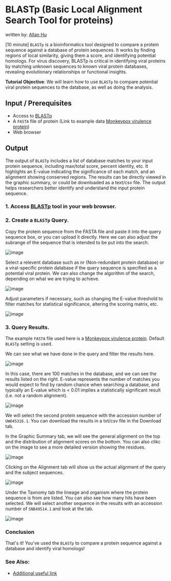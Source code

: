 # BLASTp (Basic Local Alignment Search Tool for proteins)
written by: [Allan Hu](https://github.com/lorda6)

[10 minute] `BLASTp` is a bioinformatics tool designed to compare a protein sequence against a database of protein sequences. It works by finding regions of local similarity, giving them a score, and identifying potential homologs. For virus discovery, BLASTp is critical in identifying viral proteins by matching unknown sequences to known viral protein databases, revealing evolutionary relationships or functional insights.

**Tutorial Objective**: We will learn how to use `BLASTp` to compare potential viral protein sequences to the database, as well as doing the analysis.

## Input / Prerequisites

- Access to [BLASTp](https://blast.ncbi.nlm.nih.gov/Blast.cgi?PAGE=Proteins)
- A `FASTA` file of protein (Link to example data [Monkeypox virulence protein](https://www.ncbi.nlm.nih.gov/protein/WMY82716.1?report=fasta))
- Web browser

## Output

The output of `BLASTp` includes a list of database matches to your input protein sequence, including max/total score, percent identity, etc. It highlights an E-value indicating the significance of each match, and an alignment showing conserved regions. The results can be directly viewed in the graphic summary, or could be downloaded as a text/csv file. The output helps researchers better identify and understand the input protein sequence.

### 1. Access [BLASTp](https://blast.ncbi.nlm.nih.gov/Blast.cgi?PAGE=Proteins) tool in your web browser.

### 2. Create a `BLASTp` Query. 

Copy the protein sequence from the FASTA file and paste it into the query sequence box, or you can upload it directly. Here we can also adjust the subrange of the sequence that is intended to be put into the search. 

![image](https://github.com/user-attachments/assets/1b32efd2-64ca-49d5-9bc6-19f6e3b32644)

Select a relevent database such as nr (Non-redundant protein database) or a viral-specific protein database if the query sequence is specified as a potential viral protein. We can also change the algorithm of the search, depending on what we are trying to achieve. 

![image](https://github.com/user-attachments/assets/bcdbeaeb-28cd-49c2-a52f-7d4d0f015f0f)

Adjust parameters if necessary, such as changing the E-value threshold to filter matches for statistical significance, altering the scoring matrix, etc.

![image](https://github.com/user-attachments/assets/c4572ac3-b772-4b53-a075-e08753f4d004)

### 3. Query Results. 

The example `FASTA` file used here is a [Monkeypox virulence protein](https://www.ncbi.nlm.nih.gov/protein/WMY82716.1?report=fasta). Default `BLASTp` setting is used. 

We can see what we have done in the query and filter the results here.

![image](https://github.com/user-attachments/assets/d43ccbed-8b9a-4c1b-954c-38832e05d77e)

In this case, there are 100 matches in the database, and we can see the results listed on the right. E-value represents the number of matches you would expect to find by random chance when searching a database, and typically an E-value which is < 0.01 implies a statistically significant result (i.e. not a random alignment). 

![image](https://github.com/user-attachments/assets/f703a774-0515-42b3-8a9f-3639ac09019e)

We will select the second protein sequence with the accession number of `UWO45316.1`. You can download the results in a txt/csv file in the Download tab. 

In the Graphic Summary tab, we will see the general alignment on the top and the distribution of alignment scores on the bottom. You can also clikc on the image to see a more detailed version showing the residues. 

![image](https://github.com/user-attachments/assets/6d7efcb3-a59f-4142-82e7-52e36be14cf4)

Clicking on the Alignment tab will show us the actual alignment of the query and the subject sequences. 

![image](https://github.com/user-attachments/assets/67f7d99c-75e9-45d0-8aed-9d1820310767)

Under the Taxnomy tab the lineage and organism where the protein sequence is from are listed. You can also see how many hits have been selected. We will select another sequence in the results with an accession number of `SNB49514.1` and look at the tab. 

![image](https://github.com/user-attachments/assets/db0602de-5786-4e45-ae54-b541b791cb55)

### Conclusion

That's it! You've used the `BLASTp` to compare a protein sequence against a database and identify viral homologs!


### See Also:

- [Additional useful link](https://web.archive.org/web/19991128125537/http://www.geocities.com/Heartland/Bluffs/4157/hampdance.html)
